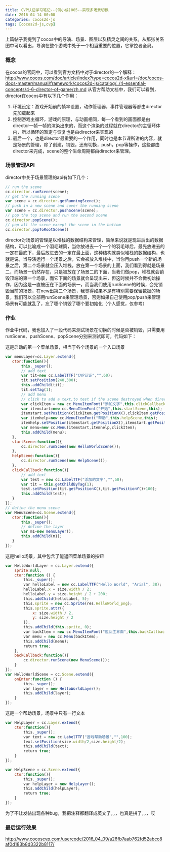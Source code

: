 ```yaml
---
title: CVP认证学习笔记--(何小成)005--实现多场景切换
date: 2016-04-14 00:00
categories: cocos2d-js
tags: [cocos2d-js,cvp]
---
```

上篇帖子我提到了cocos中的导演、场景、图层以及精灵之间的关系。从那张关系图中可以看出，导演在整个游戏中处于一个相当重要的位置，它掌控者全局。
### 概念
在cocos的官网中，可以看到官方文档中对于director的一个解释<!--more-->：http://www.cocos.com/doc/article/index?type=cocos2d-x&url=/doc/cocos-docs-master/manual/framework/cocos2d-js/catalog/../4-essential-concepts/4-6-director-of-game/zh.md 从官方帮助文档中，我们可以看到，director在cocos中有以下几个作用：
1. 环境设定：游戏开始前的帧率设置，动作管理器，事件管理器等都由director先加载起来
2. 控制游戏主循环，游戏的原理，与动画相同，每一个看到的画面都是由director一帧一帧的渲染出来的，而这个渲染的过程就在director的主循环体内，所以循环的暂定与恢复也是由director来实现的
3. 最后一个，也是director最重要的一个作用，同时也是本节课所讲的内容，就是场景的管理，除了创建，销毁，还有切换，push，pop等操作，这些都由director来完成，scene的整个生命周期都由director来管理。
### 场景管理API
director中关于场景管理的api有如下几个：
```javascript
// run the scene
cc.director.runScene(scene);
// get the running scene
var scene = cc.director.getRunningScene();
// push in a new scene and cover the running scene
var scene = cc.director.pushScene(scene);
// pop the top scene and run the second scene
cc.director.popScene();
// pop all the scene except the scene in the bottom
cc.director.popToRootScene()
```
director对场景的管理是以堆栈的数据结构来管理，简单来说就是现进后出的数据结构，可以比喻成一个羽毛球筒，当你放进去一个一个的羽毛球后，最先放进去的一定在最底下，最后放进去的一定在最上面，这种结构就类似堆栈的数据结构，也就是说，当导演运行一个场景之后，它会被放入堆栈中，当你再push一个新的场景之后，第二个场景就会压入堆栈，放在第一个场景的上面，我们看到得就是场景二，而场景一仍然存在，只是被放在了场景二的下面，当我们做pop，堆栈就会销毁顶端的第一个场景，而它下面的场景就会呈现出来，但这时候并不会做初始操作，因为这是一直被压在下面的场景一，而当我们使用runScene的时候，会先销毁当前的场景，在new出第二个场景，我觉得如果不是有特别需要保留数据的场景，我们可以全部用runScene来管理场景，否则如果自己使用pop/push来管理场景有可能就乱了，忘了哪个销毁了哪个要初始化（个人感觉，仅参考）
### 作业
作业中代码，我也加入了一段代码来测试场景在切换的时候是否被销毁，只需要用runScene、pushScene、popScene分别来测试即可，代码如下：

这是启动的第一个菜单场景，相当于各个场景的一个入口场景

```javascript
var menuLayer=cc.Layer.extend({
   ctor:function(){
       this._super();
       // add text
       var tit=new cc.LabelTTF("CVP认证","",60);
       tit.setPosition(240,300);
       this.addChild(tit);
       tit.setTag(1);
       // add menu
       // click to add a text,to test if the scene destroyed when director invoke runScene
       var clickItem = new cc.MenuItemFont("添加文字",this.clickCallback,this);
       var itemstart=new cc.MenuItemFont("开始",this.startScene,this);
       itemstart.setPosition(clickItem.getPositionX(),clickItem.getPositionY()-clickItem.height/2-50);
       var itemhelp=new cc.MenuItemFont("帮助",this.helpScene,this);
       itemhelp.setPosition(itemstart.getPositionX(),itemstart.getPositionY()-itemstart.height/2-50);
       var menu=new cc.Menu(itemstart,itemhelp,clickItem);
       this.addChild(menu);
   },
   startScene:function(){
       cc.director.runScene(new HelloWorldScene());
   },
   helpScene:function(){
       cc.director.runScene(new HelpScene());
   },
   clickCallback:function(){
       // add text
       var test = new cc.LabelTTF("添加的文字","",50);
       var tit = this.getChildByTag(1);
       test.setPosition(tit.getPositionX(),tit.getPositionY()+100);
       this.addChild(test);
   }
});
// define the menu scene
var MenuScene=cc.Scene.extend({
   ctor:function(){
       this._super();
       // define the layer
       var m1=new menuLayer();
       this.addChild(m1);
   }
});
```

这是hello场景，其中包含了能返回菜单场景的按钮

```javascript
var HelloWorldLayer = cc.Layer.extend({
    sprite:null,
    ctor:function () {
        this._super();
        var helloLabel = new cc.LabelTTF("Hello World", "Arial", 38);
        helloLabel.x = size.width / 2;
        helloLabel.y = size.height / 2 + 200;
        this.addChild(helloLabel, 5);
        this.sprite = new cc.Sprite(res.HelloWorld_png);
        this.sprite.attr({
            x: size.width / 2,
            y: size.height / 2
        });
        this.addChild(this.sprite, 0);
        var backItem = new cc.MenuItemFont("返回主界面",this.backCallback,this);
        var menu = new cc.Menu(backItem);
        this.addChild(menu);
        return true;
    },
    backCallback:function(){
        cc.director.runScene(new MenuScene());
    }
});
var HelloWorldScene = cc.Scene.extend({
    onEnter:function () {
        this._super();
        var layer = new HelloWorldLayer();
        this.addChild(layer);
    }
});
```

这是一个帮助场景，场景中只有一行文本

```javascript
var HelpLayer = cc.Layer.extend({
    ctor:function(){
        this._super();
        var text = new cc.LabelTTF("游戏帮助场景","",100);
        text.setPosition(size.width/2,size.height/2);
        this.addChild(text);
        return true;
    }
});

var HelpScene = cc.Scene.extend({
    ctor:function(){
        this._super();
        var helpLayer = new HelpLayer();
        this.addChild(helpLayer);
        return true;
    }
});
```

为了不让发帖出现各种bug，我把注释都翻译成英文了，，，也真是拼了，，，哎
### 最后运行效果
http://www.cocoscvp.com/usercode/2016_04_09/a26fb7aab762fd52abcc8af0d183b8d3322b8117/
